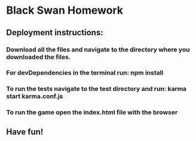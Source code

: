 # Black Swan Homework
## Deployment instructions:
### Download all the files and navigate to the directory where you downloaded the files.
### For devDependencies in the terminal run: npm install
### To run the tests navigate to the test directory and run: karma start karma.conf.js
### To run the game open the index.html file with the browser
## Have fun!
